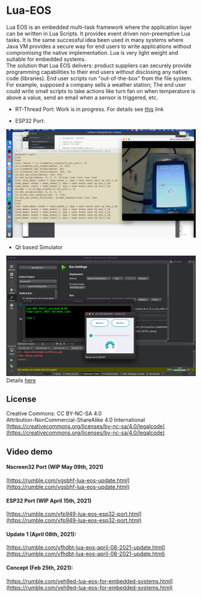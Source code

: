 # Lua-EOS
Lua EOS is an embedded multi-task framework where the application layer can be written in Lua Scripts.
It provides event driven non-preemptive Lua tasks.
It is the same successful idea been used in many systems where Java VM provides a secure way for end users to
write applications without compromising the native implementation. Lua is very light weight and suitable for
embedded systems.  
The solution that Lua EOS delivers: product suppliers can securely provide programming capabilities to their end users without disclosing any native code (libraries). End user scripts run "out-of-the-box" from the file system. For example, supposed a company sells a weather station; The end user could write small scripts to take actions like turn fan on when temperature is above a value, send an email when a sensor is triggered, etc.

- RT-Thread Port:
Work is in progress. For details see [this](https://github.com/Varanda-Labs/Lua-EOS/tree/master/rt-thread) link

- ESP32 Port:

![ESP32 demo](./docs/images/lua_esp32_demo.png)

- Qt based Simulator

![Simulator demo](./docs/images/lua_sim_demo.png)
Details [here](./simulator)


## License
Creative Commons: CC BY-NC-SA 4.0  
Attribution-NonCommercial-ShareAlike 4.0 International  
[https://creativecommons.org/licenses/by-nc-sa/4.0/legalcode](https://creativecommons.org/licenses/by-nc-sa/4.0/legalcode)

## Video demo
#### Nscreen32 Port (WIP May 09th, 2021)
[https://rumble.com/vgsbhf-lua-eos-update.html](https://rumble.com/vgsbhf-lua-eos-update.html)
#### ESP32 Port (WIP April 15th, 2021)
[https://rumble.com/vfp949-lua-eos-esp32-port.html](https://rumble.com/vfp949-lua-eos-esp32-port.html)
#### Update 1 (April 08th, 2021):
[https://rumble.com/vfhdbt-lua-eos-april-08-2021-update.html](https://rumble.com/vfhdbt-lua-eos-april-08-2021-update.html)
#### Concept (Feb 25th, 2021):
[https://rumble.com/veh9ed-lua-eos-for-embedded-systems.html](https://rumble.com/veh9ed-lua-eos-for-embedded-systems.html)

